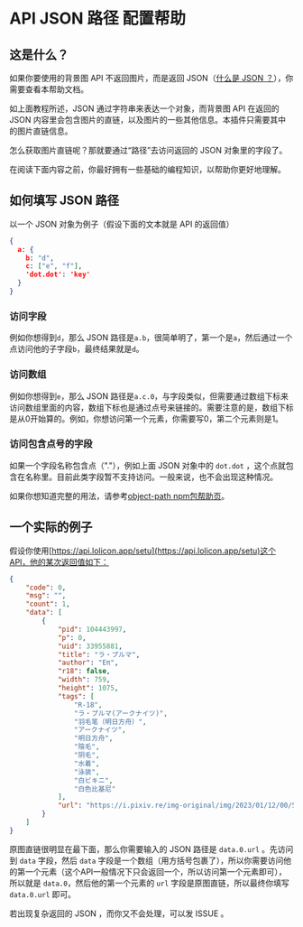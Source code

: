 # API JSON 路径 配置帮助

## 这是什么？

如果你要使用的背景图 API 不返回图片，而是返回 JSON（[什么是 JSON ？](https://developer.mozilla.org/zh-CN/docs/Learn/JavaScript/Objects/JSON)），你需要查看本帮助文档。

如上面教程所述，JSON 通过字符串来表达一个对象，而背景图 API 在返回的 JSON 内容里会包含图片的直链，以及图片的一些其他信息。本插件只需要其中的图片直链信息。

怎么获取图片直链呢？那就要通过“路径”去访问返回的 JSON 对象里的字段了。

在阅读下面内容之前，你最好拥有一些基础的编程知识，以帮助你更好地理解。



## 如何填写 JSON 路径

以一个 JSON 对象为例子（假设下面的文本就是 API 的返回值）

```json
{
  a: {
    b: "d",
    c: ["e", "f"],
    'dot.dot': 'key'
  }
}
```

### 访问字段

例如你想得到`d`，那么 JSON 路径是`a.b`，很简单明了，第一个是`a`，然后通过一个点访问他的子字段`b`，最终结果就是`d`。

### 访问数组

例如你想得到`e`，那么 JSON 路径是`a.c.0`，与字段类似，但需要通过数组下标来访问数组里面的内容，数组下标也是通过点号来链接的。需要注意的是，数组下标是从0开始算的。例如，你想访问第一个元素，你需要写0，第二个元素则是1。

### 访问包含点号的字段

如果一个字段名称包含点（"."），例如上面 JSON 对象中的 `dot.dot` ，这个点就包含在名称里。目前此类字段暂不支持访问。一般来说，也不会出现这种情况。



如果你想知道完整的用法，请参考[object-path npm包帮助页](https://www.npmjs.com/package/object-path)。



## 一个实际的例子

假设你使用[https://api.lolicon.app/setu](https://api.lolicon.app/setu)这个API，他的某次返回值如下：

```json
{
    "code": 0,
    "msg": "",
    "count": 1,
    "data": [
        {
            "pid": 104443997,
            "p": 0,
            "uid": 33955881,
            "title": "ラ・プルマ",
            "author": "Eπ",
            "r18": false,
            "width": 759,
            "height": 1075,
            "tags": [
                "R-18",
                "ラ・プルマ(アークナイツ)",
                "羽毛笔（明日方舟）",
                "アークナイツ",
                "明日方舟",
                "陰毛",
                "阴毛",
                "水着",
                "泳装",
                "白ビキニ",
                "白色比基尼"
            ],
            "url": "https://i.pixiv.re/img-original/img/2023/01/12/00/55/21/104443997_p0.jpg"
        }
    ]
}
```

原图直链很明显在最下面，那么你需要输入的 JSON 路径是 `data.0.url` 。先访问到 `data` 字段，然后 `data` 字段是一个数组（用方括号包裹了），所以你需要访问他的第一个元素（这个API一般情况下只会返回一个，所以访问第一个元素即可），所以就是 `data.0`，然后他的第一个元素的 `url` 字段是原图直链，所以最终你填写 `data.0.url` 即可。

若出现复杂返回的 JSON ，而你又不会处理，可以发 ISSUE 。